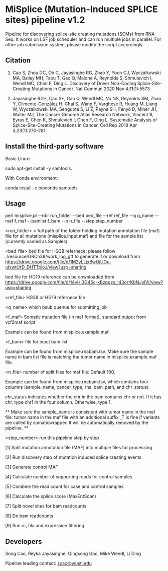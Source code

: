 # MiSplice (Mutation-Induced SPLICE sites)  pipeline v1.2 #

Pipeline for discovering splice-site creating mutations (SCMs) from RNA-Seq. It works on LSF job scheduler and can run multiple jobs in parallel.
For other job submission system, please modify the script accordingly.  

## Citation 

1. Cao S, Zhou DC, Oh C, Jayasinghe RG, Zhao Y, Yoon CJ, Wyczalkowski MA, Bailey MH, Tsou T, Gao Q, Malone A, Reynolds S, Shmulevich I, Wendl MC, Chen F, Ding L. Discovery of Driver Non-Coding Splice-Site-Creating Mutations in Cancer. Nat Commun 2020 Nov 4;11(1):5573

2. Jayasinghe RG*, Cao S*, Gao Q, Wendl MC, Vo NS, Reynolds SM, Zhao Y, Climente-González H, Chai S, Wang F, Varghese R, Huang M, Liang W, Wyczalkowski MA, Sengupta S, Li Z, Payne SH, Fenyö D, Miner JH, Walter MJ, The Cancer Genome Atlas Research Network, Vincent B, Eyras E, Chen K, Shmulevich I, Chen F, Ding L, Systematic Analysis of Splice-Site-Creating Mutations in Cancer,
Cell Rep 2018 Apr 3;23(1):270-281 

## Install the third-party software

Basic Linux:

sudo apt-get install -y samtools.

With Conda environment:

conda install -c bioconda samtools

## Usage

perl misplice.pl --rdir run_folder --bed bed_file --ref ref_file --q q_name --maf f_maf --bamlist f_bam --n n_file --step step_number

<run_folder> = full path of the folder holding mutation annotation file (maf) file for all mutations (misplice.input.maf) and file for the sample list (currently named as Samples).

<bed_file> bed file for HG38 refernece: please follow ./resource/GRCh38/work_log_gtf to generate it or download from https://drive.google.com/file/d/1M2yLLjxBwOjUOu-uIxwtUrD_DHTTpioJ/view?usp=sharing

bed file for HG19 reference can be downloaded from  https://drive.google.com/file/d/14vHI3G45c-xBzpgzs_I43orrKbNJyIVi/view?usp=sharing

<ref_file> HG38 or HG19 refernece file
 
<q_name> which bsub quenue for submitting job

<f_maf> Somatic mutation file (in maf format), standard output from vcf2maf script

Example can be found from misplice.example.maf 

<f_bam> file for input bam list

Example can be found from misplice.rnabam.tsv. Make sure the sample name in bam list file is matching the tumor name in misplice.example.maf file.

<n_file> number of split files for maf file: Default 100. 

Example can be found from misplice.rnabam.tsv, which contains four columns (sample_name, cancer_type, rna_bam_path, and chr_status). 

chr_status indicates whether the chr in the bam contains chr or not. If it has chr, type chr1 in the four column. Otherwise, type 1.
 
** Make sure the sample_name is consistent with tumor name in the maf file: tumor name in the maf file with an additional suffix _T is fine if variants are called by somaticwrapper. It will be automatically removed by the pipeline. **


<step_number> run this pipeline step by step

[1] Split mutation annotation file (MAF) into multiple files for processing

[2] Run discovery step of mutation induced splice creating events

[3] Generate control MAF

[4] Calculate number of supporting reads for control samples

[5] Combine the read count for case and control samples
        
[6] Calculate the splice score (MaxEntScan)

[7] Split novel sites for bam readcounts 

[8] Do bam readcounts

[9] Run rc, hla and expression filtering 

## Developers  

Song Cao, Reyka Jayasinghe, Qingsong Gao, Mike Wendl, Li Ding

Pipeline leading contact: scao@wustl.edu

